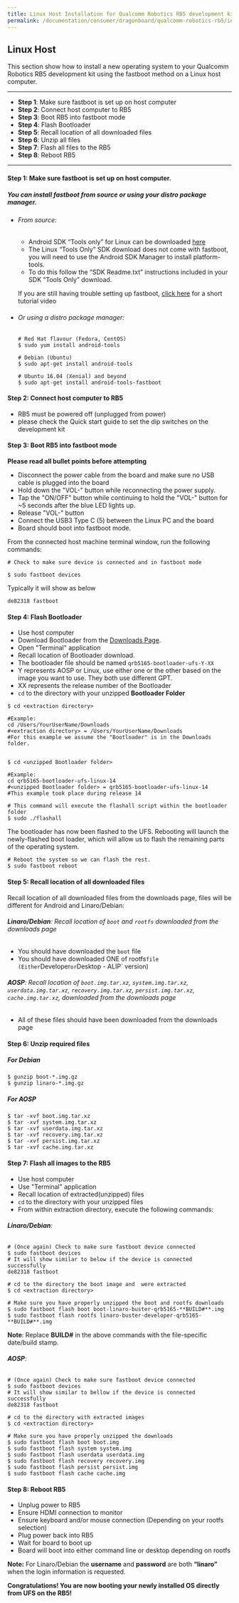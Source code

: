 ```yaml
---
title: Linux Host Installation for Qualcomm Robotics RB5 development kit
permalink: /documentation/consumer/dragonboard/qualcomm-robotics-rb5/installation/linux-fastboot.md.html
---
```

## Linux Host

This section show how to install a new operating system to your Qualcomm Robotics RB5 development kit using the fastboot method on a Linux host computer.

***

- **Step 1**: Make sure fastboot is set up on host computer
- **Step 2**: Connect host computer to RB5
- **Step 3**: Boot RB5 into fastboot mode
- **Step 4**: Flash Bootloader
- **Step 5**: Recall location of all downloaded files
- **Step 6**: Unzip all files
- **Step 7**: Flash all files to the RB5
- **Step 8**: Reboot RB5

***

#### **Step 1**: Make sure fastboot is set up on host computer.
##### You can install fastboot from source or using your distro package manager.

- ###### From source:
  - Android SDK “Tools only” for Linux can be downloaded <a href="https://developer.android.com/studio/releases/platform-tools.html" target="_blank">here</a>
  - The Linux “Tools Only” SDK download does not come with fastboot, you will need to use the Android SDK Manager to install platform-tools.
  - To do this follow the “SDK Readme.txt” instructions included in your SDK “Tools Only” download.

  If you are still having trouble setting up fastboot, <a href="https://youtu.be/W_zlydVBftA" target="_blank">click here</a> for a short tutorial video

- ###### Or using a distro package manager:
  ```
  # Red Hat flavour (Fedora, CentOS)
  $ sudo yum install android-tools

  # Debian (Ubuntu)
  $ sudo apt-get install android-tools

  # Ubuntu 16.04 (Xenial) and beyond
  $ sudo apt-get install android-tools-fastboot
  ```

#### **Step 2**: Connect host computer to RB5

- RB5 must be powered off (unplugged from power)
- please check the Quick start guide to set the dip switches on the development kit

#### **Step 3**: Boot RB5 into fastboot mode

**Please read all bullet points before attempting**

- Disconnect the power cable from the board and make sure no USB cable is plugged into the board
- Hold down the "VOL-" button while reconnecting the power supply.
- Tap the "ON/OFF" button while continuing to hold the "VOL-" button for ~5 seconds after the blue LED lights up.
- Release "VOL-" button
- Connect the USB3 Type C (5) between the Linux PC and the board
- Board should boot into fastboot mode.

From the connected host machine terminal window, run the following commands:

```shell
# Check to make sure device is connected and in fastboot mode

$ sudo fastboot devices
```

Typically it will show as below
```shell
de82318	fastboot
```

#### **Step 4**: Flash Bootloader

- Use host computer
- Download Bootloader from the [Downloads Page](../downloads/).
- Open "Terminal" application
- Recall location of Bootloader download.
- The bootloader file should be named `qrb5165-bootloader-ufs-Y-XX`
- Y represents AOSP or Linux, use either one or the other based on the image you want to use. They both use different GPT.
- XX represents the release number of the Bootloader
- `cd` to the directory with your unzipped **Bootloader Folder**

```shell
$ cd <extraction directory>

#Example:
cd /Users/YourUserName/Downloads
#<extraction directory> = /Users/YourUserName/Downloads
#For this example we assume the "Bootloader" is in the Downloads folder.


$ cd <unzipped Bootloader folder>

#Example:
cd qrb5165-bootloader-ufs-linux-14
#<unzipped Bootloader folder> = qrb5165-bootloader-ufs-linux-14
#This example took place during release 14

# This command will execute the flashall script within the bootloader folder
$ sudo ./flashall
```

The bootloader has now been flashed to the UFS.  Rebooting will
launch the newly-flashed boot loader, which will allow us to flash
the remaining parts of the operating system.

```shell
# Reboot the system so we can flash the rest.
$ sudo fastboot reboot
```

#### **Step 5**: Recall location of all downloaded files

Recall location of all downloaded files from the downloads page, files will be different for Android and Linaro/Debian:

###### **Linaro/Debian**: Recall location of `boot` and `rootfs` downloaded from the downloads page
- You should have downloaded the `boot` file
- You should have downloaded ONE of rootfs` file (Either `Developer` or `Desktop - ALIP` version)

###### **AOSP**: Recall location of `boot.img.tar.xz`, `system.img.tar.xz`, `userdata.img.tar.xz`, `recovery.img.tar.xz`, `persist.img.tar.xz`, `cache.img.tar.xz`, downloaded from the downloads page
- All of these files should have been downloaded from the downloads page

#### **Step 6**: Unzip required files

##### For Debian
```shell
$ gunzip boot-*.img.gz
$ gunzip linaro-*.img.gz
```

##### For AOSP
```shell
$ tar -xvf boot.img.tar.xz
$ tar -xvf system.img.tar.xz
$ tar -xvf userdata.img.tar.xz
$ tar -xvf recovery.img.tar.xz
$ tar -xvf persist.img.tar.xz
$ tar -xvf cache.img.tar.xz
```

#### **Step 7**: Flash all images to the RB5

- Use host computer
- Use "Terminal" application
- Recall location of extracted(unzipped) files
- `cd` to the directory with your unzipped files
- From within extraction directory, execute the following commands:

###### **Linaro/Debian**:
```shell
# (Once again) Check to make sure fastboot device connected
$ sudo fastboot devices
# It will show similar to below if the device is connected successfully
de82318	fastboot

# cd to the directory the boot image and  were extracted
$ cd <extraction directory>

# Make sure you have properly unzipped the boot and rootfs downloads
$ sudo fastboot flash boot boot-linaro-buster-qrb5165-**BUILD#**.img
$ sudo fastboot flash rootfs linaro-buster-developer-qrb5165-**BUILD#**.img
```
**Note**: Replace **BUILD#** in the above commands with the file-specific date/build stamp.

###### **AOSP**:
```shell
# (Once again) Check to make sure fastboot device connected
$ sudo fastboot devices
# It will show similar to bellow if the device is connected successfully
de82318	fastboot

# cd to the directory with extracted images
$ cd <extraction directory>

# Make sure you have properly unzipped the downloads
$ sudo fastboot flash boot boot.img
$ sudo fastboot flash system system.img
$ sudo fastboot flash userdata userdata.img
$ sudo fastboot flash recovery recovery.img
$ sudo fastboot flash persist persist.img
$ sudo fastboot flash cache cache.img
```

#### **Step 8**: Reboot RB5

- Unplug power to RB5
- Ensure HDMI connection to monitor
- Ensure keyboard and/or mouse connection (Depending on your rootfs selection)
- Plug power back into RB5
- Wait for board to boot up
- Board will boot into either command line or desktop depending on rootfs

**Note:** For Linaro/Debian the **username** and **password** are both **“linaro”** when the login information is requested.

**Congratulations! You are now booting your newly installed OS directly from UFS on the RB5!**


